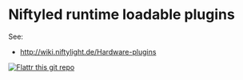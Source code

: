 Niftyled runtime loadable plugins
=================================

See:
* http://wiki.niftylight.de/Hardware-plugins


[![Flattr this git repo](http://api.flattr.com/button/flattr-badge-large.png)](https://flattr.com/thing/1345750/niftyled)
